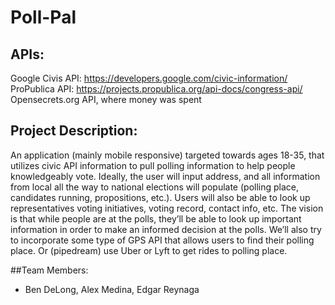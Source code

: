 # Poll-Pal

## APIs:

Google Civis API: https://developers.google.com/civic-information/
ProPublica API: https://projects.propublica.org/api-docs/congress-api/
Opensecrets.org API, where money was spent

## Project Description:

An application (mainly mobile responsive) targeted towards ages 18-35, that utilizes civic API information to pull polling information to help people knowledgeably vote. Ideally, the user will input address, and all information from local all the way to national elections will populate (polling place, candidates running, propositions, etc.). Users will also be able to look up representatives voting initiatives, voting record, contact info, etc. The vision is that while people are at the polls, they’ll be able to look up important information in order to make an informed decision at the polls. We’ll also try to incorporate some type of GPS API that allows users to find their polling place. Or (pipedream) use Uber or Lyft to get rides to polling place.

##Team Members:

- Ben DeLong, Alex Medina, Edgar Reynaga
